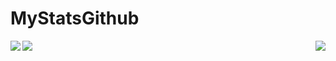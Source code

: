 # MyStatsGithub
<a href="https://github.com/Enzo2911/github-readme-stats">
  <img align="right" src="https://github-readme-stats.vercel.app/api?username=Enzo2911&count_private=true&show_icons=true&theme=radical"/>
  <img align="left" src="https://github-readme-stats.vercel.app/api/top-langs/?username=Enzo2911&count_private=true&show_icons=true&theme=radical"/>
  <img align="left" src="https://github-readme-stats.vercel.app/api/wakatime?username=Enzo2911&count_private=true&show_icons=true&theme=radical"/>
</a>
